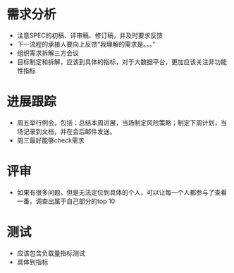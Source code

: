 # 需求分析

- 注意SPEC的初稿、评审稿、修订稿，并及时要求反馈
- 下一流程的承接人要向上反馈“我理解的需求是。。。”
- 组织需求拆解三方会议
- 目标制定和拆解，应该到具体的指标，对于大数据平台，更加应该关注非功能性指标

# 进展跟踪

- 周五举行例会，包括：总结本周进展，当场制定风险策略；制定下周计划，当场记录到文档，并在会后邮件发送。
- 周三最好能够check需求

# 评审

- 如果有很多问题，但是无法定位到具体的个人，可以让每一个人都参与了查看一番，调查出属于自己部分的top 10

# 测试

- 应该包含负载量指标测试
- 具体到指标

